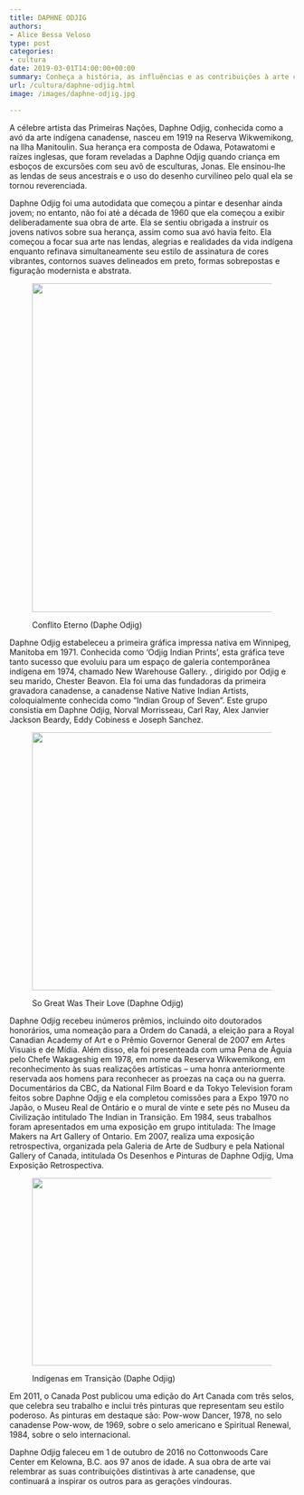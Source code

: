 ```yaml
---
title: DAPHNE ODJIG
authors:
- Alice Bessa Veloso
type: post
categories:
- cultura
date: 2019-03-01T14:00:00+00:00
summary: Conheça a história, as influências e as contribuições à arte canadense da célebre artista das Primeiras Nações, Daphne Odjig.
url: /cultura/daphne-odjig.html
image: /images/daphne-odjig.jpg

---
```

A célebre artista das Primeiras Nações, Daphne Odjig, conhecida como a avó da arte indígena canadense, nasceu em 1919 na Reserva Wikwemikong, na Ilha Manitoulin. Sua herança era composta de Odawa, Potawatomi e raízes inglesas, que foram reveladas a Daphne Odjig quando criança em esboços de excursões com seu avô de esculturas, Jonas. Ele ensinou-lhe as lendas de seus ancestrais e o uso do desenho curvilíneo pelo qual ela se tornou reverenciada.

Daphne Odjig foi uma autodidata que começou a pintar e desenhar ainda jovem; no entanto, não foi até a década de 1960 que ela começou a exibir deliberadamente sua obra de arte. Ela se sentiu obrigada a instruir os jovens nativos sobre sua herança, assim como sua avó havia feito. Ela começou a focar sua arte nas lendas, alegrias e realidades da vida indígena enquanto refinava simultaneamente seu estilo de assinatura de cores vibrantes, contornos suaves delineados em preto, formas sobrepostas e figuração modernista e abstrata.<figure class="wp-block-image">

<img width="750" height="580" src="https://www.canadaagora.com/wp-content/uploads/daphne-odjig-conflito-eterno.jpg" alt="" class="wp-image-12554" srcset="https://www.canadaagora.com/wp-content/uploads/daphne-odjig-conflito-eterno.jpg 750w, https://www.canadaagora.com/wp-content/uploads/daphne-odjig-conflito-eterno-388x300.jpg 388w, https://www.canadaagora.com/wp-content/uploads/daphne-odjig-conflito-eterno-561x434.jpg 561w, https://www.canadaagora.com/wp-content/uploads/daphne-odjig-conflito-eterno-364x281.jpg 364w, https://www.canadaagora.com/wp-content/uploads/daphne-odjig-conflito-eterno-608x470.jpg 608w, https://www.canadaagora.com/wp-content/uploads/daphne-odjig-conflito-eterno-62x48.jpg 62w, https://www.canadaagora.com/wp-content/uploads/daphne-odjig-conflito-eterno-124x96.jpg 124w, https://www.canadaagora.com/wp-content/uploads/daphne-odjig-conflito-eterno-313x242.jpg 313w" sizes="(max-width: 750px) 100vw, 750px" /> <figcaption>Conflito Eterno (Daphe Odjig)</figcaption></figure>

Daphne Odjig estabeleceu a primeira gráfica impressa nativa em Winnipeg, Manitoba em 1971. Conhecida como &#8216;Odjig Indian Prints&#8217;, esta gráfica teve tanto sucesso que evoluiu para um espaço de galeria contemporânea indígena em 1974, chamado New Warehouse Gallery. , dirigido por Odjig e seu marido, Chester Beavon. Ela foi uma das fundadoras da primeira gravadora canadense, a canadense Native Native Indian Artists, coloquialmente conhecida como &#8220;Indian Group of Seven&#8221;. Este grupo consistia em Daphne Odjig, Norval Morrisseau, Carl Ray, Alex Janvier Jackson Beardy, Eddy Cobiness e Joseph Sanchez.<figure class="wp-block-image">

<img width="970" height="455" src="https://www.canadaagora.com/wp-content/uploads/daphne-odjig-tao-grande-foi-o-seu-amor-so-great-was-their-love-970x455.jpg" alt="" class="wp-image-12557" srcset="https://www.canadaagora.com/wp-content/uploads/daphne-odjig-tao-grande-foi-o-seu-amor-so-great-was-their-love-970x455.jpg 970w, https://www.canadaagora.com/wp-content/uploads/daphne-odjig-tao-grande-foi-o-seu-amor-so-great-was-their-love-470x220.jpg 470w, https://www.canadaagora.com/wp-content/uploads/daphne-odjig-tao-grande-foi-o-seu-amor-so-great-was-their-love-561x263.jpg 561w, https://www.canadaagora.com/wp-content/uploads/daphne-odjig-tao-grande-foi-o-seu-amor-so-great-was-their-love-364x171.jpg 364w, https://www.canadaagora.com/wp-content/uploads/daphne-odjig-tao-grande-foi-o-seu-amor-so-great-was-their-love-758x356.jpg 758w, https://www.canadaagora.com/wp-content/uploads/daphne-odjig-tao-grande-foi-o-seu-amor-so-great-was-their-love-608x285.jpg 608w, https://www.canadaagora.com/wp-content/uploads/daphne-odjig-tao-grande-foi-o-seu-amor-so-great-was-their-love-102x48.jpg 102w, https://www.canadaagora.com/wp-content/uploads/daphne-odjig-tao-grande-foi-o-seu-amor-so-great-was-their-love-205x96.jpg 205w, https://www.canadaagora.com/wp-content/uploads/daphne-odjig-tao-grande-foi-o-seu-amor-so-great-was-their-love-313x147.jpg 313w, https://www.canadaagora.com/wp-content/uploads/daphne-odjig-tao-grande-foi-o-seu-amor-so-great-was-their-love.jpg 1000w" sizes="(max-width: 970px) 100vw, 970px" /> <figcaption>So Great Was Their Love (Daphne Odjig)</figcaption></figure>

Daphne Odjig recebeu inúmeros prêmios, incluindo oito doutorados honorários, uma nomeação para a Ordem do Canadá, a eleição para a Royal Canadian Academy of Art e o Prêmio Governor General de 2007 em Artes Visuais e de Mídia. Além disso, ela foi presenteada com uma Pena de Águia pelo Chefe Wakageshig em 1978, em nome da Reserva Wikwemikong, em reconhecimento às suas realizações artísticas &#8211; uma honra anteriormente reservada aos homens para reconhecer as proezas na caça ou na guerra. Documentários da CBC, da National Film Board e da Tokyo Television foram feitos sobre Daphne Odjig e ela completou comissões para a Expo 1970 no Japão, o Museu Real de Ontário e o mural de vinte e sete pés no Museu da Civilização intitulado The Indian in Transição. Em 1984, seus trabalhos foram apresentados em uma exposição em grupo intitulada: The Image Makers na Art Gallery of Ontario. Em 2007, realiza uma exposição retrospectiva, organizada pela Galeria de Arte de Sudbury e pela National Gallery of Canada, intitulada Os Desenhos e Pinturas de Daphne Odjig, Uma Exposição Retrospectiva.<figure class="wp-block-image">

<img width="822" height="331" src="https://www.canadaagora.com/wp-content/uploads/daphe-odjig-indigenas-em-transicao.jpg" alt="" class="wp-image-12555" srcset="https://www.canadaagora.com/wp-content/uploads/daphe-odjig-indigenas-em-transicao.jpg 822w, https://www.canadaagora.com/wp-content/uploads/daphe-odjig-indigenas-em-transicao-470x189.jpg 470w, https://www.canadaagora.com/wp-content/uploads/daphe-odjig-indigenas-em-transicao-561x226.jpg 561w, https://www.canadaagora.com/wp-content/uploads/daphe-odjig-indigenas-em-transicao-364x147.jpg 364w, https://www.canadaagora.com/wp-content/uploads/daphe-odjig-indigenas-em-transicao-758x305.jpg 758w, https://www.canadaagora.com/wp-content/uploads/daphe-odjig-indigenas-em-transicao-608x245.jpg 608w, https://www.canadaagora.com/wp-content/uploads/daphe-odjig-indigenas-em-transicao-119x48.jpg 119w, https://www.canadaagora.com/wp-content/uploads/daphe-odjig-indigenas-em-transicao-238x96.jpg 238w, https://www.canadaagora.com/wp-content/uploads/daphe-odjig-indigenas-em-transicao-313x126.jpg 313w" sizes="(max-width: 822px) 100vw, 822px" /> <figcaption>Indígenas em Transição (Daphe Odjig)</figcaption></figure>

Em 2011, o Canada Post publicou uma edição do Art Canada com três selos, que celebra seu trabalho e inclui três pinturas que representam seu estilo poderoso. As pinturas em destaque são: Pow-wow Dancer, 1978, no selo canadense Pow-wow, de 1969, sobre o selo americano e Spiritual Renewal, 1984, sobre o selo internacional.

Daphne Odjig faleceu em 1 de outubro de 2016 no Cottonwoods Care Center em Kelowna, B.C. aos 97 anos de idade. A sua obra de arte vai relembrar as suas contribuições distintivas à arte canadense, que continuará a inspirar os outros para as gerações vindouras.